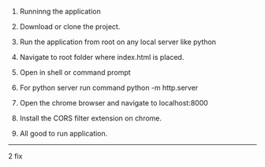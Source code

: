 1. Runninng the application

  1. Download or clone the project.
  2. Run the application from root on any local server like python
  3. Navigate to root folder where index.html is placed.
  4. Open in shell or command prompt
  5. For python server run command python -m http.server
  6. Open the chrome browser and navigate to localhost:8000
  7. Install the CORS filter extension on chrome.
  8. All good to run application.
  
---------------------------------------------
2 fix